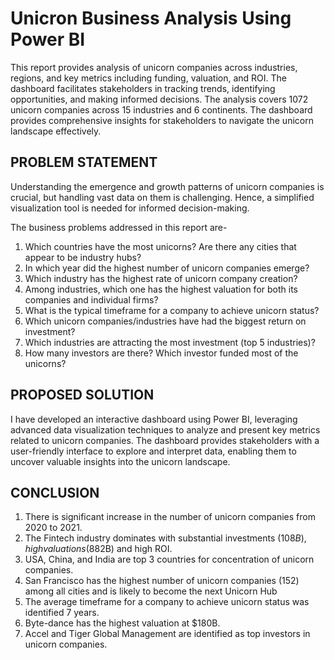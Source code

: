 # Unicron Business Analysis Using Power BI
This report provides analysis of unicorn companies across industries, regions, and key metrics including funding, valuation, and ROI. The dashboard facilitates stakeholders in tracking trends, identifying opportunities, and making informed decisions. The analysis covers 1072 unicorn companies across 15 industries and 6 continents. The dashboard provides comprehensive insights for stakeholders to navigate the unicorn landscape effectively.

## PROBLEM STATEMENT

Understanding the emergence and growth patterns of unicorn companies is crucial, but handling vast data on them is challenging. Hence, a simplified visualization tool is needed for informed decision-making.

The business problems addressed in this report are-

1. Which countries have the most unicorns? Are there any cities that appear to be industry hubs?
2. In which year did the highest number of unicorn companies emerge?
3. Which industry has the highest rate of unicorn company creation?
4. Among industries, which one has the highest valuation for both its companies and individual firms?
5. What is the typical timeframe for a company to achieve unicorn status?
6. Which unicorn companies/industries have had the biggest return on investment? 
7. Which industries are attracting the most investment (top 5 industries)?
8. How many investors are there? Which investor funded most of the unicorns?

## PROPOSED SOLUTION

I have developed an interactive dashboard using Power BI, leveraging advanced data visualization techniques to analyze and present key metrics related to unicorn companies. The dashboard provides stakeholders with a user-friendly interface to explore and interpret data, enabling them to uncover valuable insights into the unicorn landscape.

## CONCLUSION

1. There is significant increase in the number of unicorn companies from 2020 to 2021.
2. The Fintech industry dominates with substantial investments ($108B), high valuations ($882B) and high ROI.
3. USA, China, and India are top 3 countries for concentration of unicorn companies.
4. San Francisco has the highest number of unicorn companies (152) among all cities and is likely to become the next Unicorn Hub
5. The average timeframe for a company to achieve unicorn status was identified 7 years.
6. Byte-dance has the highest valuation at $180B.
7. Accel and Tiger Global Management are identified as top investors in unicorn companies.
